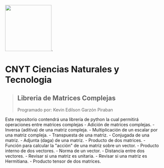 <img src="https://upload.wikimedia.org/wikipedia/commons/2/2f/Escuela_Colombiana_de_Ingenier%C3%ADa_2.jpg" width="150">.

# CNYT Ciencias Naturales y Tecnologia
> ## Libreria de Matrices Complejas
>Programado por: Kevin Edilson Garzón Piraban

Este repositorio contendrá una librería de python la cual permitirá operaciones entre matrices complejas
    - Adición de matrices complejas.
    - Inversa (aditiva) de una matriz compleja.
    - Multiplicación de un escalar por una matriz compleja.
    - Transpuesta de una matriz.
    - Conjugada de una matriz.
    - Adjunta (daga) de una matriz.
    - Producto de dos matrices.
    - Función para calcular la "acción" de una matriz sobre un vector.
    - Producto interno de dos vectores.
    - Norma de un vector.
    - Distancia entre dos vectores.
    - Revisar si una matriz es unitaria.
    - Revisar si una matriz es Hermitiana.
    - Producto tensor de dos matrices.
